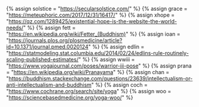 {%    assign solstice = "https://secularsolstice.com/"		%}
{%    assign grace = "https://meteuphoric.com/2017/12/31/16417/"	%}
{%    assign xhope = "https://qz.com/1289425/existential-hope-is-the-website-the-world-needs/"		%}
{%		assign fett = "https://en.wikipedia.org/wiki/Fetter_(Buddhism)"		%}
{%		assign ioan = "https://journals.plos.org/plosmedicine/article?id=10.1371/journal.pmed.0020124"		%}
{%		assign edlin = "https://statmodeling.stat.columbia.edu/2014/02/24/edlins-rule-routinely-scaling-published-estimates/"	%}
{%		assign wwiii = "https://www.yogajournal.com/poses/warrior-iii-pose"		%}
{%		assign prana = "https://en.wikipedia.org/wiki/Pranayama"		%}
{%		assign chan = "https://buddhism.stackexchange.com/questions/23639/intellectualism-or-anti-intellectualism-and-buddhism"	%}
{%		assign coch = "https://www.cochrane.org/search/site/yoga"		%}
{%		assign woo = "https://sciencebasedmedicine.org/yoga-woo/"		%}